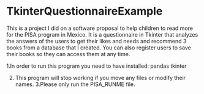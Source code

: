 # TkinterQuestionnaireExample
This is a project I did on a software proposal to help children to read more for the PISA program in Mexico. It is a questionnaire in Tkinter that analyzes the answers of the users to get their likes and needs and recommend 3 books from a database that I created.  You can also register users to save their books so they can access them at any time.


1.In order to run this program you need to have installed:
pandas
tkinter

2. This program will stop working if you move any files or modify their names.
3.Please only run the PISA_RUNME file.
